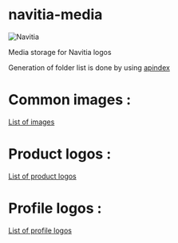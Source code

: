 # navitia-media
![Navitia](https://navitia.com/content/uploads/2021/04/logo-navitia-bleu@3x.png)

Media storage for Navitia logos 

Generation of folder list is done by using [apindex](https://github.com/libthinkpad/apindex)

# Common images :
[List of images](https://canaltp.github.io/navitia-media/common/index.html)

# Product logos :
[List of product logos](https://canaltp.github.io/navitia-media/logos/products/index.html)

# Profile logos :
[List of profile logos](https://canaltp.github.io/navitia-media/logos/profiles/index.html)
